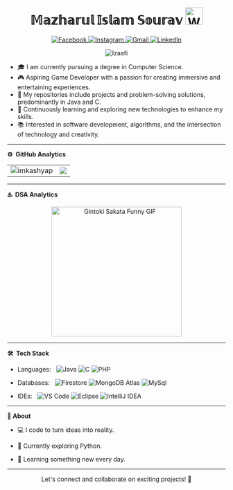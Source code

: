 
<div align="center">
  <h1 align="center"> <b>𝕄𝕒𝕫𝕙𝕒𝕣𝕦𝕝 𝕀𝕤𝕝𝕒𝕞 𝕊𝕠𝕦𝕣𝕒𝕧</b>
    <img src="https://raw.githubusercontent.com/nixin72/nixin72/master/wave.gif" 
         alt="Waving hand animated gif"
         height="40"
         width="40" />
  </h1>
</div>


<p align="center">
  <a href="https://facebook.com/mazharulislam.sourav.37">
    <img src="https://img.shields.io/badge/Facebook-1877F2?style=flat&logo=facebook&logoColor=white" alt="Facebook" />
  </a>
  
  <a href="https://www.instagram.com/mazhar_sourav/">
    <img src="https://img.shields.io/badge/Instagram-E4405F?style=flat&logo=instagram&logoColor=white" alt="Instagram" />
  </a>
  
  <a href="mailto:redtom2018@gmail.com">
    <img src="https://img.shields.io/badge/Gmail-D14836?style=flat&logo=gmail&logoColor=white" alt="Gmail" />
  </a>
  
  <a href="https://linkedin.com/in/mazharulislamsourav">
    <img src="https://img.shields.io/badge/LinkedIn-0A66C2?style=flat&logo=linkedin&logoColor=white" alt="LinkedIn" />
  </a>
</p>

<p align="center">
  <img src="https://komarev.com/ghpvc/?username=Izaafi&label=Profile%20Visits&color=blue&style=plastic" alt="Izaafi">
</p>


* 🎓 I am currently pursuing a degree in Computer Science.
* 🎮 Aspiring Game Developer with a passion for creating immersive and entertaining experiences.
* 🚀 My repositories include projects and problem-solving solutions, predominantly in Java and C.
* 🌱 Continuously learning and exploring new technologies to enhance my skills.
* 📚 Interested in software development, algorithms, and the intersection of technology and creativity.

***
**⚙️ &nbsp;GitHub Analytics**
<table style="width:100%">
  <tr>
    <td> <img src="https://github-readme-stats.vercel.app/api?username=Izaafi&show_icons=true&theme=dark&locale=en&hide_border=true" alt="imkashyap" /></td>
    <td><img src="https://github-readme-stats.vercel.app/api/top-langs/?username=Izaafi&theme=dark&hide_border=true&layout=compact"></td>
  </tr>
</table>

<!-- [![Kashyap's wakatime stats](https://github-readme-stats.vercel.app/api/wakatime?username=imkashyap&theme=tokyonight)](https://github.com/imkashyap/github-readme-stats)-->
<!-- *** -->
<!--START_SECTION:waka-->
<!--
📊 **This Week I Spent My Time On** 

```text
⌚︎ Time Zone: Asia/Kolkata

💬 Programming Languages: 
No Activity Tracked This Week

🔥 Editors: 
No Activity Tracked This Week

💻 Operating System: 
No Activity Tracked This Week

```

 Last Updated on 24/09/2022 18:53:40 UTC
-->
 
<!--END_SECTION:waka-->
***
**♨️ &nbsp;DSA Analytics**

<p align="center">
  <img src="https://media.giphy.com/media/xT9IgzoKnwFNmISR8I/giphy.gif" alt="Gintoki Sakata Funny GIF" height="300"/>
</p>

***

**🛠 &nbsp;Tech Stack**

- Languages: &nbsp;
![Java](https://img.shields.io/badge/-☕%20Java-333333?style=flat&logo=java&logoColor=ED8B00)
![C](https://img.shields.io/badge/-C-333333?style=flat&logo=C&logoColor=007ACC)
![PHP](https://img.shields.io/badge/-PHP-333333?style=flat&logo=php&logoColor=777BB4)

- Databases:  &nbsp;
  ![Firestore](https://img.shields.io/badge/-Firestore-333333?style=flat&logo=firebase)
  ![MongoDB Atlas](https://img.shields.io/badge/-MongoDB%20Atlas-333333?style=flat&logo=mongodb)
  ![MySql](https://img.shields.io/badge/-MySql-333333?style=flat&logo=mysql)

- IDEs: &nbsp;
  ![VS Code](https://img.shields.io/badge/-VS%20Code-333333?style=flat&logo=visual-studio-code&logoColor=007ACC)
  ![Eclipse](https://img.shields.io/badge/-Eclipse-333333?style=flat&logo=eclipse)
  ![IntelliJ IDEA](https://img.shields.io/badge/-IntelliJ%20IDEA-333333?style=flat&logo=intellij-idea&logoColor=f70486)

***
<b>📖 About</b>


-  💻 I code to turn ideas into reality.

-  🚀 Currently exploring Python.

-  🌱 Learning something new every day.

<!-- -  📫 How to reach me:
[![LinkedIn](https://img.shields.io/badge/-Rahul_Kashyap-2867B2?style=flat&logo=Linkedin&logoColor=white)](https://www.linkedin.com/in/rahul-kashyap-230577195/)
[![Twitter](https://img.shields.io/badge/-imkashyap_-1da1f2?style=flat&logo=Twitter&logoColor=white)](https://twitter.com/imkashyap_)
[![Instagram](https://img.shields.io/badge/-imkashyap__-833ab4?style=flat&logo=Instagram&logoColor=white)](https://www.instagram.com/imkashyap__/)
[![Gmail](https://img.shields.io/badge/-Rahul_Kashyap-DB4437?style=flat&logo=Gmail&logoColor=white)](mailto:rahulkashyap4041@gmail.com) -->

***

<!-- ![](https://activity-graph.herokuapp.com/graph?username=imkashyap&theme=react-dark&hide_border=true&area=true) -->

<div align="center">

Let's connect and collaborate on exciting projects! 🌟

</div>
